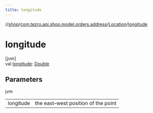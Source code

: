 ```yaml
---
title: longitude
---
```

//[shop](../../../index.html)/[com.tezro.api.shop.model.orders.address](../index.html)/[Location](index.html)/[longitude](longitude.html)



# longitude



[jvm]\
val [longitude](longitude.html): [Double](https://kotlinlang.org/api/latest/jvm/stdlib/kotlin/-double/index.html)



## Parameters


jvm

| | |
|---|---|
| longitude | the east–west position of the point |




